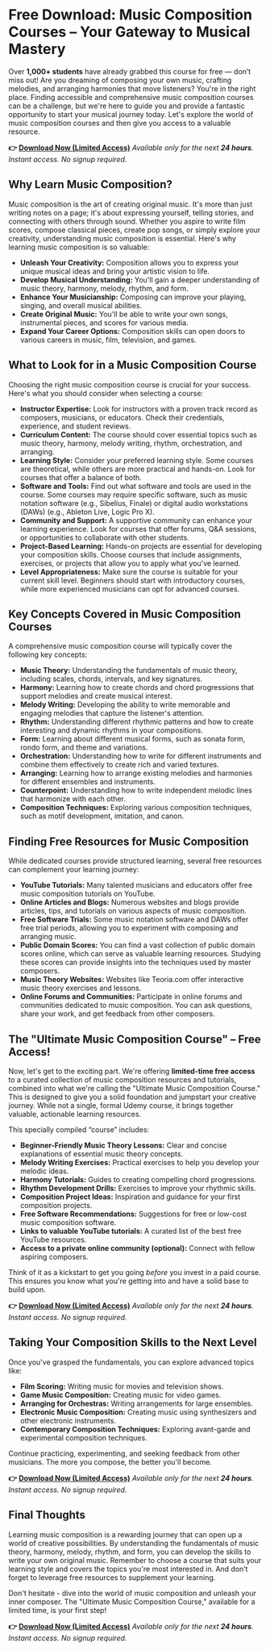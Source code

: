 # Free Download: Music Composition Courses – Your Gateway to Musical Mastery

Over **1,000+ students** have already grabbed this course for free — don’t miss out!
Are you dreaming of composing your own music, crafting melodies, and arranging harmonies that move listeners? You're in the right place. Finding accessible and comprehensive music composition courses can be a challenge, but we're here to guide you and provide a fantastic opportunity to start your musical journey today. Let's explore the world of music composition courses and then give you access to a valuable resource.

**👉 [Download Now (Limited Access)](https://udemywork.com/music-composition-courses)**
_Available only for the next **24 hours**. Instant access. No signup required._

## Why Learn Music Composition?

Music composition is the art of creating original music. It's more than just writing notes on a page; it's about expressing yourself, telling stories, and connecting with others through sound. Whether you aspire to write film scores, compose classical pieces, create pop songs, or simply explore your creativity, understanding music composition is essential. Here's why learning music composition is so valuable:

*   **Unleash Your Creativity:** Composition allows you to express your unique musical ideas and bring your artistic vision to life.
*   **Develop Musical Understanding:** You'll gain a deeper understanding of music theory, harmony, melody, rhythm, and form.
*   **Enhance Your Musicianship:** Composing can improve your playing, singing, and overall musical abilities.
*   **Create Original Music:** You'll be able to write your own songs, instrumental pieces, and scores for various media.
*   **Expand Your Career Options:** Composition skills can open doors to various careers in music, film, television, and games.

## What to Look for in a Music Composition Course

Choosing the right music composition course is crucial for your success. Here's what you should consider when selecting a course:

*   **Instructor Expertise:** Look for instructors with a proven track record as composers, musicians, or educators. Check their credentials, experience, and student reviews.
*   **Curriculum Content:** The course should cover essential topics such as music theory, harmony, melody writing, rhythm, orchestration, and arranging.
*   **Learning Style:** Consider your preferred learning style. Some courses are theoretical, while others are more practical and hands-on. Look for courses that offer a balance of both.
*   **Software and Tools:** Find out what software and tools are used in the course. Some courses may require specific software, such as music notation software (e.g., Sibelius, Finale) or digital audio workstations (DAWs) (e.g., Ableton Live, Logic Pro X).
*   **Community and Support:** A supportive community can enhance your learning experience. Look for courses that offer forums, Q&A sessions, or opportunities to collaborate with other students.
*   **Project-Based Learning:** Hands-on projects are essential for developing your composition skills. Choose courses that include assignments, exercises, or projects that allow you to apply what you've learned.
*   **Level Appropriateness:** Make sure the course is suitable for your current skill level. Beginners should start with introductory courses, while more experienced musicians can opt for advanced courses.

## Key Concepts Covered in Music Composition Courses

A comprehensive music composition course will typically cover the following key concepts:

*   **Music Theory:** Understanding the fundamentals of music theory, including scales, chords, intervals, and key signatures.
*   **Harmony:** Learning how to create chords and chord progressions that support melodies and create musical interest.
*   **Melody Writing:** Developing the ability to write memorable and engaging melodies that capture the listener's attention.
*   **Rhythm:** Understanding different rhythmic patterns and how to create interesting and dynamic rhythms in your compositions.
*   **Form:** Learning about different musical forms, such as sonata form, rondo form, and theme and variations.
*   **Orchestration:** Understanding how to write for different instruments and combine them effectively to create rich and varied textures.
*   **Arranging:** Learning how to arrange existing melodies and harmonies for different ensembles and instruments.
*   **Counterpoint:** Understanding how to write independent melodic lines that harmonize with each other.
*   **Composition Techniques:** Exploring various composition techniques, such as motif development, imitation, and canon.

## Finding Free Resources for Music Composition

While dedicated courses provide structured learning, several free resources can complement your learning journey:

*   **YouTube Tutorials:** Many talented musicians and educators offer free music composition tutorials on YouTube.
*   **Online Articles and Blogs:** Numerous websites and blogs provide articles, tips, and tutorials on various aspects of music composition.
*   **Free Software Trials:** Some music notation software and DAWs offer free trial periods, allowing you to experiment with composing and arranging music.
*   **Public Domain Scores:** You can find a vast collection of public domain scores online, which can serve as valuable learning resources. Studying these scores can provide insights into the techniques used by master composers.
*   **Music Theory Websites:** Websites like Teoria.com offer interactive music theory exercises and lessons.
*   **Online Forums and Communities:** Participate in online forums and communities dedicated to music composition. You can ask questions, share your work, and get feedback from other composers.

## The "Ultimate Music Composition Course" – Free Access!

Now, let's get to the exciting part. We're offering **limited-time free access** to a curated collection of music composition resources and tutorials, combined into what we're calling the "Ultimate Music Composition Course." This is designed to give you a solid foundation and jumpstart your creative journey. While not a single, formal Udemy course, it brings together valuable, actionable learning resources.

This specially compiled “course” includes:

*   **Beginner-Friendly Music Theory Lessons:** Clear and concise explanations of essential music theory concepts.
*   **Melody Writing Exercises:** Practical exercises to help you develop your melodic ideas.
*   **Harmony Tutorials:** Guides to creating compelling chord progressions.
*   **Rhythm Development Drills:** Exercises to improve your rhythmic skills.
*   **Composition Project Ideas:** Inspiration and guidance for your first composition projects.
*   **Free Software Recommendations:** Suggestions for free or low-cost music composition software.
*   **Links to valuable YouTube tutorials:** A curated list of the best free YouTube resources.
*   **Access to a private online community (optional):** Connect with fellow aspiring composers.

Think of it as a kickstart to get you going *before* you invest in a paid course. This ensures you know what you're getting into and have a solid base to build upon.

**👉 [Download Now (Limited Access)](https://udemywork.com/music-composition-courses)**
_Available only for the next **24 hours**. Instant access. No signup required._

## Taking Your Composition Skills to the Next Level

Once you've grasped the fundamentals, you can explore advanced topics like:

*   **Film Scoring:** Writing music for movies and television shows.
*   **Game Music Composition:** Creating music for video games.
*   **Arranging for Orchestras:** Writing arrangements for large ensembles.
*   **Electronic Music Composition:** Creating music using synthesizers and other electronic instruments.
*   **Contemporary Composition Techniques:** Exploring avant-garde and experimental composition techniques.

Continue practicing, experimenting, and seeking feedback from other musicians. The more you compose, the better you'll become.

**👉 [Download Now (Limited Access)](https://udemywork.com/music-composition-courses)**
_Available only for the next **24 hours**. Instant access. No signup required._

## Final Thoughts

Learning music composition is a rewarding journey that can open up a world of creative possibilities. By understanding the fundamentals of music theory, harmony, melody, rhythm, and form, you can develop the skills to write your own original music. Remember to choose a course that suits your learning style and covers the topics you're most interested in. And don’t forget to leverage free resources to supplement your learning.

Don't hesitate - dive into the world of music composition and unleash your inner composer. The "Ultimate Music Composition Course," available for a limited time, is your first step!

**👉 [Download Now (Limited Access)](https://udemywork.com/music-composition-courses)**
_Available only for the next **24 hours**. Instant access. No signup required._
